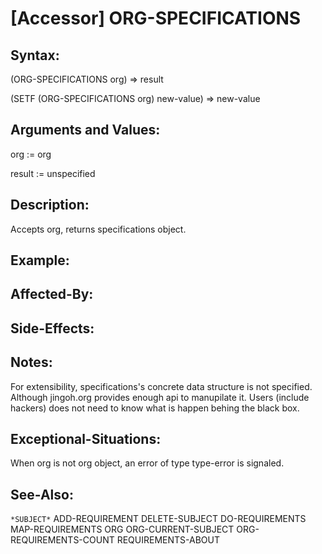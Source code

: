 # [Accessor] ORG-SPECIFICATIONS

## Syntax:

(ORG-SPECIFICATIONS org) => result

(SETF (ORG-SPECIFICATIONS org) new-value) => new-value

## Arguments and Values:

org := org

result := unspecified

## Description:
Accepts org, returns specifications object.

## Example:

## Affected-By:

## Side-Effects:

## Notes:
For extensibility, specifications's concrete data structure is not specified.
Although jingoh.org provides enough api to manupilate it.
Users (include hackers) does not need to know what is happen behing the black box.

## Exceptional-Situations:
When org is not org object, an error of type type-error is signaled.

## See-Also:

`*SUBJECT*`
ADD-REQUIREMENT
DELETE-SUBJECT
DO-REQUIREMENTS
MAP-REQUIREMENTS
ORG
ORG-CURRENT-SUBJECT
ORG-REQUIREMENTS-COUNT
REQUIREMENTS-ABOUT
